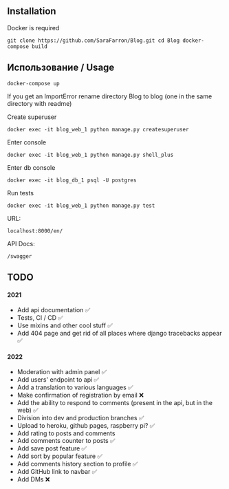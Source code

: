## Installation

Docker is required

`git clone https://github.com/SaraFarron/Blog.git
cd Blog
docker-compose build`

## Использование / Usage

`docker-compose up`

If you get an ImportError rename directory Blog to blog (one in the same directory with readme)

Create superuser

`docker exec -it blog_web_1 python manage.py createsuperuser`

Enter console

`docker exec -it blog_web_1 python manage.py shell_plus`

Enter db console

`docker exec -it blog_db_1 psql -U postgres`

Run tests

`docker exec -it blog_web_1 python manage.py test`

URL:

`localhost:8000/en/`

API Docs:

`/swagger`

## TODO

#### 2021

+ Add api documentation ✅
+ Tests, CI / CD ✅
+ Use mixins and other cool stuff ✅
+ Add 404 page and get rid of all places where django tracebacks appear ✅

#### 2022

+ Moderation with admin panel ✅
+ Add users' endpoint to api ✅
+ Add a translation to various languages ✅
+ Make confirmation of registration by email ❌
+ Add the ability to respond to comments (present in the api, but in the web) ✅
+ Division into dev and production branches ✅
+ Upload to heroku, github pages, raspberry pi? ✅
+ Add rating to posts and comments
+ Add comments counter to posts ✅
+ Add save post feature ✅
+ Add sort by popular feature ✅
+ Add comments history section to profile  ✅
+ Add GitHub link to navbar ✅
+ Add DMs ❌
